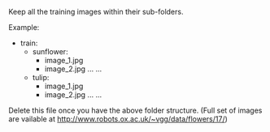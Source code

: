 Keep all the training images within their sub-folders.

Example:

* train:
  * sunflower:
    * image_1.jpg
    * image_2.jpg
    ...
    ...
  * tulip:
    * image_1.jpg
    * image_2.jpg
    ...
    ...

Delete this file once you have the above folder structure.
(Full set of images are vailable at http://www.robots.ox.ac.uk/~vgg/data/flowers/17/)
